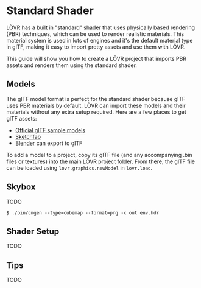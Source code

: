 Standard Shader
===

LÖVR has a built in "standard" shader that uses physically based rendering (PBR) techniques, which
can be used to render realistic materials.  This material system is used in lots of engines and it's
the default material type in glTF, making it easy to import pretty assets and use them with LÖVR.

This guide will show you how to create a LÖVR project that imports PBR assets and renders them using
the standard shader.

Models
---

The glTF model format is perfect for the standard shader because glTF uses PBR materials by default.
LÖVR can import these models and their materials without any extra setup required.  Here are a few
places to get glTF assets:

- [Official glTF sample models](https://github.com/KhronosGroup/glTF-Sample-Models)
- [Sketchfab](https://sketchfab.com)
- [Blender](https://www.blender.org) can export to glTF

To add a model to a project, copy its glTF file (and any accompanying .bin files or textures) into
the main LÖVR project folder.  From there, the glTF file can be loaded using `lovr.graphics.newModel`
in `lovr.load`.

Skybox
---

TODO

```
$ ./bin/cmgen --type=cubemap --format=png -x out env.hdr
```

Shader Setup
---

TODO

Tips
---

TODO
